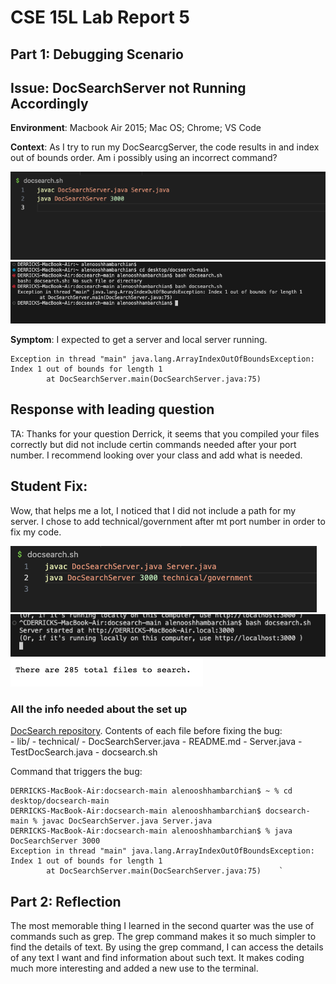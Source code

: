 # CSE 15L Lab Report 5
## Part 1: Debugging Scenario 

## Issue: DocSearchServer not Running Accordingly

**Environment**: Macbook Air 2015; Mac OS; Chrome; VS Code

**Context**: As I try to run my DocSearcgServer, the code results in and index out of bounds order. Am i possibly using an incorrect command?

<img src = "https://raw.githubusercontent.com/deliasi/cse15l-lab-reports/main/Screen%20Shot%202023-06-05%20at%204.34.26%20PM.png">
<img src = "https://raw.githubusercontent.com/deliasi/cse15l-lab-reports/main/Screen%20Shot%202023-06-05%20at%204.34.32%20PM.png">

<br>

**Symptom**: I expected to get a server and local server running.

```console
Exception in thread "main" java.lang.ArrayIndexOutOfBoundsException: Index 1 out of bounds for length 1
        at DocSearchServer.main(DocSearchServer.java:75)
```

## Response with leading question
TA: 
Thanks for your question Derrick, it seems that you compiled your files correctly but did not include certin commands needed after your port number. I recommend looking over your class and add what is needed. 

## Student Fix:
Wow, that helps me a lot, I noticed that I did not include a path for my server. I chose to add technical/government after mt port number in order to fix my code.

<img src = "https://raw.githubusercontent.com/deliasi/cse15l-lab-reports/main/Screen%20Shot%202023-06-05%20at%205.15.09%20PM.png
">
<br>
<img src = "https://raw.githubusercontent.com/deliasi/cse15l-lab-reports/main/Screen%20Shot%202023-06-05%20at%204.37.38%20PM.png
">
<br>
<img src = "https://raw.githubusercontent.com/deliasi/cse15l-lab-reports/main/Screen%20Shot%202023-06-05%20at%204.38.13%20PM.png
">
<br>

### All the info needed about the set up
[DocSearch repository](https://github.com/rcwoshimao/docsearch). 
Contents of each file before fixing the bug:  
    - lib/
    - technical/
    - DocSearchServer.java
    - README.md
    - Server.java
    - TestDocSearch.java
    - docsearch.sh

Command that triggers the bug: 

```console
DERRICKS-MacBook-Air:docsearch-main alenooshhambarchian$ ~ % cd desktop/docsearch-main 
DERRICKS-MacBook-Air:docsearch-main alenooshhambarchian$ docsearch-main % javac DocSearchServer.java Server.java 
DERRICKS-MacBook-Air:docsearch-main alenooshhambarchian$ % java DocSearchServer 3000
Exception in thread "main" java.lang.ArrayIndexOutOfBoundsException: Index 1 out of bounds for length 1
        at DocSearchServer.main(DocSearchServer.java:75)    `
```

## Part 2: Reflection
The most memorable thing I learned in the second quarter was the use of commands such as grep. The grep command makes it so much simpler to find the details of text. By using the grep command, I can access the details of any text I want and find information about such text. It makes coding much more interesting and added a new use to the terminal.

